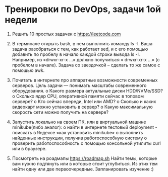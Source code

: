 # Тренировки по DevOps, задачи 1ой недели

1. Решить 10 простых задачек с https://leetcode.com

2. В терминале открыть bash, в нем выполнить команду ls -l. Ваша задача разобраться с тем,
как работает sed, и с его помощью добавить по пробелу в начало каждой строки вывода ls -l. Например, из «drwxr-xr-x ...» должно получиться « drwxr-xr-x ...» (с пробелом в начале).
Задача со звездочкой – сделать то же самое с помощью awk.

3. Почитать в интернете про аппаратные возможности современных серверов. Цель задачи
— понимать масштабы современного оборудования.
o Какого размера актуальные диски HDD/NVMe/SSD?
o Сколько ядер CPU, оперативной памяти сейчас в топовом сервере?
o Кто сейчас впереди, Intel или AMD?
o Сколько и каких видеокарт можно установить в сервер?
o Какую максимальную скорость сети можно получить на сервере?

4. Запустить локально на своем ПК, или в виртуальной машине minikube(либо аналог):
o найти в интернете тестовый deployment - поискать в Яндексе «как установить
minikube»
o выполнить найденные инструкции, получив работоспособную систему
o проверить работоспособность с помощью консольной утилиты curl или в браузере.

5. Посмотреть на роадмапы https://roadmap.sh Найти темы, которые вам нужно подтянуть или
в которые стоит углубиться. Из этих тем найти одну или две первоочередные.
Запланировать изучение :)
